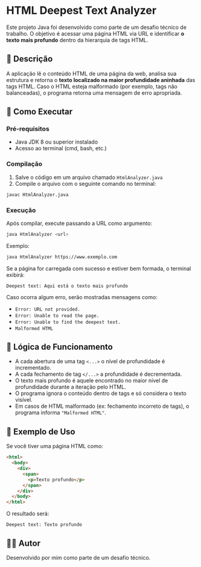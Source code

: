 # HTML Deepest Text Analyzer

Este projeto Java foi desenvolvido como parte de um desafio técnico de trabalho. O objetivo é acessar uma página HTML via URL e identificar **o texto mais profundo** dentro da hierarquia de tags HTML.

## 📌 Descrição

A aplicação lê o conteúdo HTML de uma página da web, analisa sua estrutura e retorna o **texto localizado na maior profundidade aninhada** das tags HTML. Caso o HTML esteja malformado (por exemplo, tags não balanceadas), o programa retorna uma mensagem de erro apropriada.

## 🚀 Como Executar

### Pré-requisitos

- Java JDK 8 ou superior instalado
- Acesso ao terminal (cmd, bash, etc.)

### Compilação

1. Salve o código em um arquivo chamado `HtmlAnalyzer.java`
2. Compile o arquivo com o seguinte comando no terminal:

```bash
javac HtmlAnalyzer.java
```

### Execução

Após compilar, execute passando a URL como argumento:

```bash
java HtmlAnalyzer <url>
```

Exemplo:

```bash
java HtmlAnalyzer https://www.exemplo.com
```

Se a página for carregada com sucesso e estiver bem formada, o terminal exibirá:

```
Deepest text: Aqui está o texto mais profundo
```

Caso ocorra algum erro, serão mostradas mensagens como:

- `Error: URL not provided.`
- `Error: Unable to read the page.`
- `Error: Unable to find the deepest text.`
- `Malformed HTML`

## 🧠 Lógica de Funcionamento

- A cada abertura de uma tag `<...>` o nível de profundidade é incrementado.
- A cada fechamento de tag `</...>` a profundidade é decrementada.
- O texto mais profundo é aquele encontrado no maior nível de profundidade durante a iteração pelo HTML.
- O programa ignora o conteúdo dentro de tags e só considera o texto visível.
- Em casos de HTML malformado (ex: fechamento incorreto de tags), o programa informa `"Malformed HTML"`.

## 📄 Exemplo de Uso

Se você tiver uma página HTML como:

```html
<html>
  <body>
    <div>
      <span>
        <p>Texto profundo</p>
      </span>
    </div>
  </body>
</html>
```

O resultado será:

```
Deepest text: Texto profundo
```

## 🧑‍💻 Autor

Desenvolvido por mim como parte de um desafio técnico.
